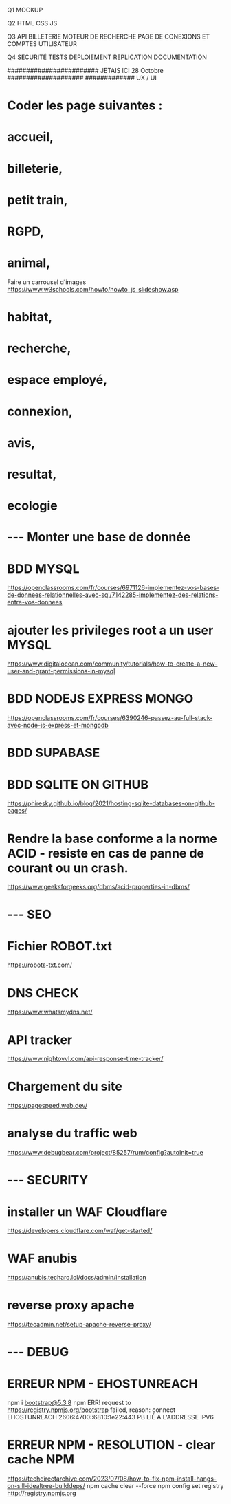 Q1 
MOCKUP

Q2
HTML CSS JS

Q3
API
BILLETERIE
MOTEUR DE RECHERCHE
PAGE DE CONEXIONS ET COMPTES UTILISATEUR

Q4
SECURITÉ
TESTS
DEPLOIEMENT
REPLICATION
DOCUMENTATION


######################## JETAIS ICI 28 Octobre ####################
############# UX / UI
# Coder les page suivantes :
# accueil, 
# billeterie, 
# petit train,
# RGPD,
# animal,
Faire un carrousel d'images
https://www.w3schools.com/howto/howto_js_slideshow.asp
# habitat,
# recherche,
# espace employé,
# connexion,
# avis,
# resultat,
# ecologie


# --- Monter une base de donnée
# BDD MYSQL
https://openclassrooms.com/fr/courses/6971126-implementez-vos-bases-de-donnees-relationnelles-avec-sql/7142285-implementez-des-relations-entre-vos-donnees

# ajouter les privileges root a un user MYSQL
https://www.digitalocean.com/community/tutorials/how-to-create-a-new-user-and-grant-permissions-in-mysql

# BDD NODEJS EXPRESS MONGO
https://openclassrooms.com/fr/courses/6390246-passez-au-full-stack-avec-node-js-express-et-mongodb

# BDD SUPABASE

# BDD SQLITE ON GITHUB
https://phiresky.github.io/blog/2021/hosting-sqlite-databases-on-github-pages/

# Rendre la base conforme a la norme ACID - resiste en cas de panne de courant ou un crash.
https://www.geeksforgeeks.org/dbms/acid-properties-in-dbms/



# --- SEO
# Fichier ROBOT.txt
https://robots-txt.com/

# DNS CHECK
https://www.whatsmydns.net/

# API tracker
https://www.nightovvl.com/api-response-time-tracker/

# Chargement du site
https://pagespeed.web.dev/

# analyse du traffic web
https://www.debugbear.com/project/85257/rum/config?autoInit=true



# --- SECURITY
# installer un WAF Cloudflare
https://developers.cloudflare.com/waf/get-started/

# WAF anubis
https://anubis.techaro.lol/docs/admin/installation

# reverse proxy apache
https://tecadmin.net/setup-apache-reverse-proxy/



# --- DEBUG
# ERREUR NPM - EHOSTUNREACH
npm i bootstrap@5.3.8
npm ERR! request to https://registry.npmjs.org/bootstrap failed, reason: connect EHOSTUNREACH 2606:4700::6810:1e22:443
PB LIÉ A L'ADDRESSE IPV6

# ERREUR NPM - RESOLUTION - clear cache NPM
https://techdirectarchive.com/2023/07/08/how-to-fix-npm-install-hangs-on-sill-idealtree-builddeps/
npm cache clear --force
npm config set registry http://registry.npmjs.org

